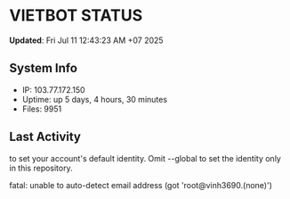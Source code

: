 # VIETBOT STATUS
**Updated**: Fri Jul 11 12:43:23 AM +07 2025

## System Info
- IP: 103.77.172.150
- Uptime: up 5 days, 4 hours, 30 minutes
- Files: 9951

## Last Activity

to set your account's default identity.
Omit --global to set the identity only in this repository.

fatal: unable to auto-detect email address (got 'root@vinh3690.(none)')
